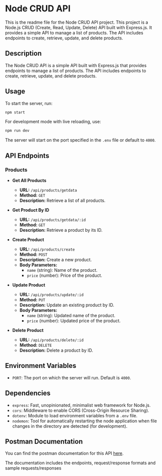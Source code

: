 # Node CRUD API

This is the readme file for the Node CRUD API project.
This project is a Node.js CRUD (Create, Read, Update, Delete) API built with Express.js. It provides a simple API to manage a list of products. The API includes endpoints to create, retrieve, update, and delete products.

## Description
The Node CRUD API is a simple API built with Express.js that provides endpoints to manage a list of products. The API includes endpoints to create, retrieve, update, and delete products.


## Usage

To start the server, run:

```bash
npm start
```

For development mode with live reloading, use:

```bash
npm run dev
```

The server will start on the port specified in the `.env` file or default to `4000`.

## API Endpoints

### Products

- **Get All Products**

  - **URL:** `/api/products/getdata`
  - **Method:** `GET`
  - **Description:** Retrieve a list of all products.

- **Get Product By ID**

  - **URL:** `/api/products/getdata/:id`
  - **Method:** `GET`
  - **Description:** Retrieve a product by its ID.

- **Create Product**

  - **URL:** `/api/products/create`
  - **Method:** `POST`
  - **Description:** Create a new product.
  - **Body Parameters:**
    - `name` (string): Name of the product.
    - `price` (number): Price of the product.

- **Update Product**

  - **URL:** `/api/products/update/:id`
  - **Method:** `PUT`
  - **Description:** Update an existing product by ID.
  - **Body Parameters:**
    - `name` (string): Updated name of the product.
    - `price` (number): Updated price of the product.

- **Delete Product**

  - **URL:** `/api/products/delete/:id`
  - **Method:** `DELETE`
  - **Description:** Delete a product by ID.

## Environment Variables

- `PORT`: The port on which the server will run. Default is `4000`.

## Dependencies

- `express`: Fast, unopinionated, minimalist web framework for Node.js.
- `cors`: Middleware to enable CORS (Cross-Origin Resource Sharing).
- `dotenv`: Module to load environment variables from a `.env` file.
- `nodemon`: Tool for automatically restarting the node application when file changes in the directory are detected (for development).

## Postman Documentation

You can find the postman documentation for this API [here](https://documenter.getpostman.com/view/37421127/2sB2qdhfYQ).

The documentation includes the endpoints, request/response formats and sample requests/responses